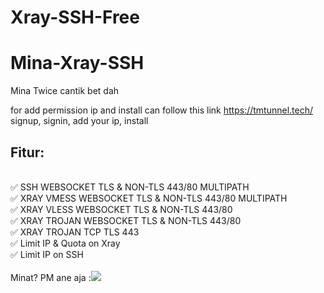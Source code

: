 # Xray-SSH-Free
# Mina-Xray-SSH
Mina Twice cantik bet dah 

for add permission ip and install can follow this link https://tmtunnel.tech/
<br>
signup, signin, add your ip, install


## Fitur:
<br>
✅ SSH WEBSOCKET TLS & NON-TLS 443/80 MULTIPATH<br>
✅ XRAY VMESS WEBSOCKET TLS & NON-TLS 443/80 MULTIPATH<br>
✅ XRAY VLESS WEBSOCKET TLS & NON-TLS 443/80<br>
✅ XRAY TROJAN WEBSOCKET TLS & NON-TLS 443/80<br>
✅ XRAY TROJAN TCP TLS 443<br>
✅ Limit IP & Quota on Xray<br>
✅ Limit IP on SSH<br>
<br>
Minat? PM ane aja :<a href="https://t.me/Tereza11" target=”_blank”><img src="https://img.shields.io/static/v1?style=for-the-badge&logo=Telegram&label=Telegram&message=Click%20Here&color=blue"></a><br>


